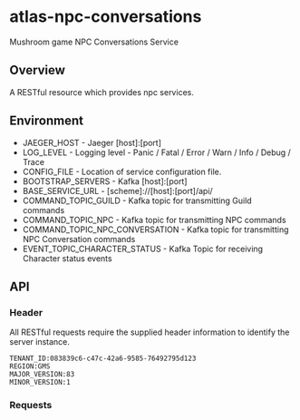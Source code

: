 # atlas-npc-conversations
Mushroom game NPC Conversations Service

## Overview

A RESTful resource which provides npc services.

## Environment

- JAEGER_HOST - Jaeger [host]:[port]
- LOG_LEVEL - Logging level - Panic / Fatal / Error / Warn / Info / Debug / Trace
- CONFIG_FILE - Location of service configuration file.
- BOOTSTRAP_SERVERS - Kafka [host]:[port]
- BASE_SERVICE_URL - [scheme]://[host]:[port]/api/
- COMMAND_TOPIC_GUILD - Kafka topic for transmitting Guild commands
- COMMAND_TOPIC_NPC - Kafka topic for transmitting NPC commands 
- COMMAND_TOPIC_NPC_CONVERSATION - Kafka topic for transmitting NPC Conversation commands
- EVENT_TOPIC_CHARACTER_STATUS - Kafka Topic for receiving Character status events

## API

### Header

All RESTful requests require the supplied header information to identify the server instance.

```
TENANT_ID:083839c6-c47c-42a6-9585-76492795d123
REGION:GMS
MAJOR_VERSION:83
MINOR_VERSION:1
```

### Requests

